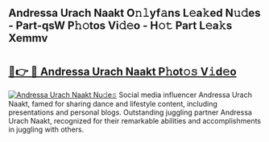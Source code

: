 ## Andressa Urach Naakt O𝚗𝚕yf𝚊ns L𝚎a𝚔ed N𝚞𝚍es - Part-qsW P𝚑𝚘tos Vi𝚍𝚎o - H𝚘𝚝 Part L𝚎a𝚔s Xemmv

# <h2><a href="http://kfce1q.oniu.top/?m=Andressa+Urach+Naakt">🔗👉 🔴 Andressa Urach Naakt P𝚑ot𝚘𝚜 V𝚒d𝚎o</a></h2>

[![Andressa Urach Naakt Nu𝚍e𝚜](https://i.imgur.com/0qMVB7G.gif)](http://kfce1q.oniu.top/?m=Andressa+Urach+Naakt)
Social media influencer Andressa Urach Naakt, famed for sharing dance and lifestyle content, including presentations and personal blogs. Outstanding juggling partner Andressa Urach Naakt, recognized for their remarkable abilities and accomplishments in juggling with others.  
